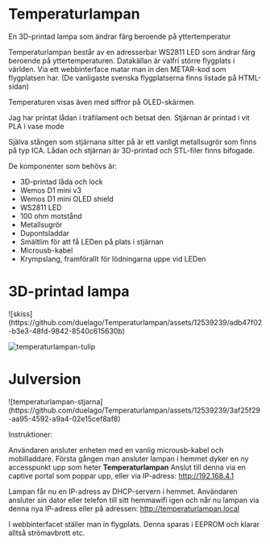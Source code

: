# Temperaturlampan
En 3D-printad lampa som ändrar färg beroende på yttertemperatur

Temperaturlampan består av en adresserbar WS2811 LED som ändrar färg beroende på yttertemperaturen. Datakällan är valfri större flygplats i världen. Via ett webbinterface matar man in den METAR-kod som flygplatsen har. (De vanligaste svenska flygplatserna finns listade på HTML-sidan)

Temperaturen visas även med siffror på OLED-skärmen.


Jag har printat lådan i träfilament och betsat den. Stjärnan är printad i vit PLA i vase mode

Själva stången som stjärnana sitter på är ett vanligt metallsugrör som finns på typ ICA. Lådan och stjärnan är 3D-printad och STL-filer finns bifogade.

De komponenter som behövs är:

- 3D-printad låda och lock
- Wemos D1 mini v3
- Wemos D1 mini OLED shield
- WS2811 LED
- 100 ohm motstånd
- Metallsugrör
- Dupontsladdar
- Smältlim för att få LEDen på plats i stjärnan
- Microusb-kabel
- Krympslang, framförallt för lödningarna uppe vid LEDen

<h1>3D-printad lampa</h1>
![skiss](https://github.com/duelago/Temperaturlampan/assets/12539239/adb47f02-b3e3-48fd-9842-8540c615630b)



![temperaturlampan-tulip](https://github.com/duelago/Temperaturlampan/assets/12539239/87550a2e-41df-498f-b439-62fd7137fa43)


<h1>Julversion</h1>
![temperaturlampan-stjarna](https://github.com/duelago/Temperaturlampan/assets/12539239/3af25f29-aa95-4592-a9a4-02e15cef8af8)


Instruktioner:

Användaren ansluter enheten med en vanlig microusb-kabel och mobilladdare. Första gången man ansluter lampan i hemmet dyker en ny accesspunkt upp som heter <b>Temperaturlampan</b> Anslut till denna via en captive portal som poppar upp, eller via IP-adress: http://192.168.4.1

Lampan får nu en IP-adress av DHCP-servern i hemmet. Användaren ansluter sin dator eller telefon till sitt hemmawifi igen och når nu lampan via denna nya IP-adress eller på adressen: http://temperaturlampan.local

I webbinterfacet ställer man in flygplats. Denna sparas i EEPROM och klarar alltså strömavbrott etc. 
